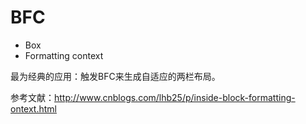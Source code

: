 
# BFC

- Box
- Formatting context

最为经典的应用：触发BFC来生成自适应的两栏布局。

参考文献：http://www.cnblogs.com/lhb25/p/inside-block-formatting-ontext.html
